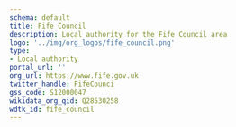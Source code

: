```yaml
---
schema: default
title: Fife Council
description: Local authority for the Fife Council area 
logo: '../img/org_logos/fife_council.png'
type:
- Local authority
portal_url: ''
org_url: https://www.fife.gov.uk
twitter_handle: FifeCounci
gss_code: S12000047
wikidata_org_qid: Q28530258
wdtk_id: fife_council
---
```

